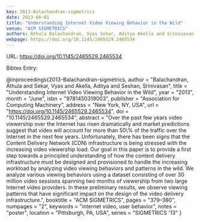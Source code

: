 ```yaml
---
key: 2013-Balachandran-sigmetrics
date: 2013-06-01
title: "Understanding Internet Video Viewing Behavior in the Wild"
venue: "ACM SIGMETRICS"
authors: Athula Balachandran, Vyas Sekar, Aditya Akella and Srinivasan Seshan
webpage: https://doi.org/10.1145/2465529.2465534
---
```


URL: https://doi.org/10.1145/2465529.2465534

Bibtex Entry:

@inproceedings{2013-Balachandran-sigmetrics,
    author = "Balachandran, Athula and Sekar, Vyas and Akella, Aditya and Seshan, Srinivasan",
    title = "Understanding Internet Video Viewing Behavior in the Wild",
    year = "2013",
    month = "June",
    isbn = "9781450319003",
    publisher = "Association for Computing Machinery",
    address = "New York, NY, USA",
    url = "https://doi.org/10.1145/2465529.2465534",
    doi = "10.1145/2465529.2465534",
    abstract = "Over the past few years video viewership over the Internet has risen dramatically and market predictions suggest that video will account for more than 50\\% of the traffic over the Internet in the next few years. Unfortunately, there has been signs that the Content Delivery Network (CDN) infrastructure is being stressed with the increasing video viewership load. Our goal in this paper is to provide a first step towards a principled understanding of how the content delivery infrastructure must be designed and provisioned to handle the increasing workload by analyzing video viewing behaviors and patterns in the wild. We analyze various viewing behaviors using a dataset consisting of over 30 million video sessions spanning two months of viewership from two large Internet video providers. In these preliminary results, we observe viewing patterns that have significant impact on the design of the video delivery infrastructure.",
    booktitle = "ACM SIGMETRICS",
    pages = "379–380",
    numpages = "2",
    keywords = "internet video, user behavior",
    notes = "poster",
    location = "Pittsburgh, PA, USA",
    series = "SIGMETRICS '13"
}

